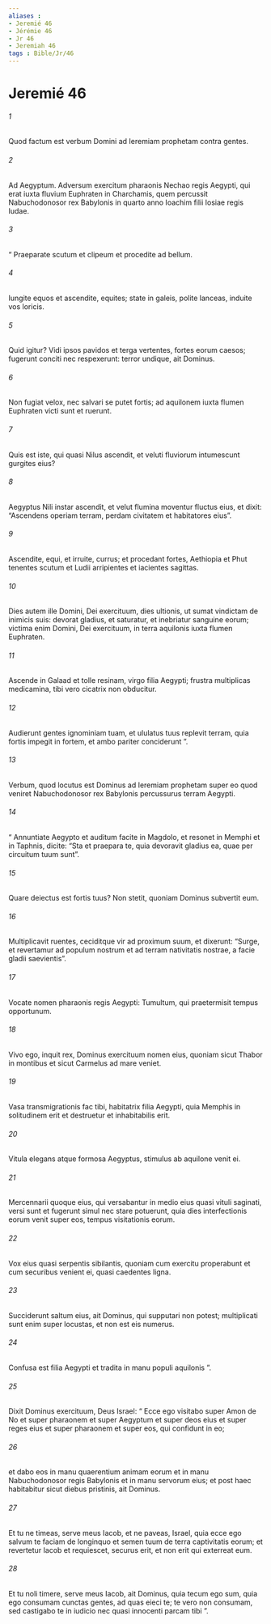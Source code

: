 ```yaml
---
aliases : 
- Jeremié 46
- Jérémie 46
- Jr 46
- Jeremiah 46
tags : Bible/Jr/46
---
```


# Jeremié 46

###### 1
Quod factum est verbum Domini ad Ieremiam prophetam contra gentes.
###### 2
Ad Aegyptum. Adversum exercitum pharaonis Nechao regis Aegypti, qui erat iuxta fluvium Euphraten in Charchamis, quem percussit Nabuchodonosor rex Babylonis in quarto anno Ioachim filii Iosiae regis Iudae.
###### 3
“ Praeparate scutum et clipeum et procedite ad bellum.
###### 4
Iungite equos et ascendite, equites; state in galeis, polite lanceas, induite vos loricis.
###### 5
Quid igitur? Vidi ipsos pavidos et terga vertentes, fortes eorum caesos; fugerunt conciti nec respexerunt: terror undique, ait Dominus.
###### 6
Non fugiat velox, nec salvari se putet fortis; ad aquilonem iuxta flumen Euphraten victi sunt et ruerunt.
###### 7
Quis est iste, qui quasi Nilus ascendit, et veluti fluviorum intumescunt gurgites eius?
###### 8
Aegyptus Nili instar ascendit, et velut flumina moventur fluctus eius, et dixit: “Ascendens operiam terram, perdam civitatem et habitatores eius”.
###### 9
Ascendite, equi, et irruite, currus; et procedant fortes, Aethiopia et Phut tenentes scutum et Ludii arripientes et iacientes sagittas.
###### 10
Dies autem ille Domini, Dei exercituum, dies ultionis, ut sumat vindictam de inimicis suis: devorat gladius, et saturatur, et inebriatur sanguine eorum; victima enim Domini, Dei exercituum, in terra aquilonis iuxta flumen Euphraten.
###### 11
Ascende in Galaad et tolle resinam, virgo filia Aegypti; frustra multiplicas medicamina, tibi vero cicatrix non obducitur.
###### 12
Audierunt gentes ignominiam tuam, et ululatus tuus replevit terram, quia fortis impegit in fortem, et ambo pariter conciderunt ”.
###### 13
Verbum, quod locutus est Dominus ad Ieremiam prophetam super eo quod veniret Nabuchodonosor rex Babylonis percussurus terram Aegypti.
###### 14
“ Annuntiate Aegypto et auditum facite in Magdolo, et resonet in Memphi et in Taphnis, dicite: “Sta et praepara te, quia devoravit gladius ea, quae per circuitum tuum sunt”.
###### 15
Quare deiectus est fortis tuus? Non stetit, quoniam Dominus subvertit eum.
###### 16
Multiplicavit ruentes, ceciditque vir ad proximum suum, et dixerunt: “Surge, et revertamur ad populum nostrum et ad terram nativitatis nostrae, a facie gladii saevientis”.
###### 17
Vocate nomen pharaonis regis Aegypti: Tumultum, qui praetermisit tempus opportunum.
###### 18
Vivo ego, inquit rex, Dominus exercituum nomen eius, quoniam sicut Thabor in montibus et sicut Carmelus ad mare veniet.
###### 19
Vasa transmigrationis fac tibi, habitatrix filia Aegypti, quia Memphis in solitudinem erit et destruetur et inhabitabilis erit.
###### 20
Vitula elegans atque formosa Aegyptus, stimulus ab aquilone venit ei.
###### 21
Mercennarii quoque eius, qui versabantur in medio eius quasi vituli saginati, versi sunt et fugerunt simul nec stare potuerunt, quia dies interfectionis eorum venit super eos, tempus visitationis eorum.
###### 22
Vox eius quasi serpentis sibilantis, quoniam cum exercitu properabunt et cum securibus venient ei, quasi caedentes ligna.
###### 23
Succiderunt saltum eius, ait Dominus, qui supputari non potest; multiplicati sunt enim super locustas, et non est eis numerus.
###### 24
Confusa est filia Aegypti et tradita in manu populi aquilonis ”.
###### 25
Dixit Dominus exercituum, Deus Israel: “ Ecce ego visitabo super Amon de No et super pharaonem et super Aegyptum et super deos eius et super reges eius et super pharaonem et super eos, qui confidunt in eo; 
###### 26
et dabo eos in manu quaerentium animam eorum et in manu Nabuchodonosor regis Babylonis et in manu servorum eius; et post haec habitabitur sicut diebus pristinis, ait Dominus.
###### 27
Et tu ne timeas, serve meus Iacob, et ne paveas, Israel, quia ecce ego salvum te faciam de longinquo et semen tuum de terra captivitatis eorum; et revertetur Iacob et requiescet, securus erit, et non erit qui exterreat eum.
###### 28
Et tu noli timere, serve meus Iacob, ait Dominus, quia tecum ego sum, quia ego consumam cunctas gentes, ad quas eieci te; te vero non consumam, sed castigabo te in iudicio nec quasi innocenti parcam tibi ”.
